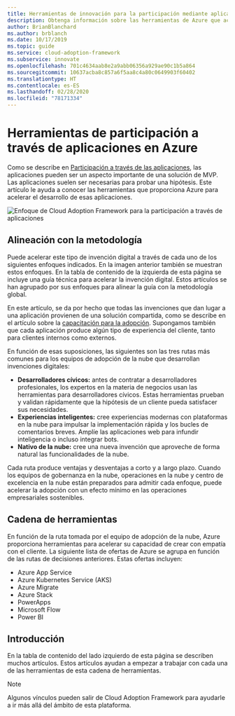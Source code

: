 ```yaml
---
title: Herramientas de innovación para la participación mediante aplicaciones
description: Obtenga información sobre las herramientas de Azure que aceleran el desarrollo de aplicaciones que se adaptan a la metodología de innovación de Cloud Adoption Framework.
author: BrianBlanchard
ms.author: brblanch
ms.date: 10/17/2019
ms.topic: guide
ms.service: cloud-adoption-framework
ms.subservice: innovate
ms.openlocfilehash: 701c4634aab8e2a9abb06356a929ae90c1b5a864
ms.sourcegitcommit: 10637acba8c857a6f5aa8c4a80c0649903f60402
ms.translationtype: HT
ms.contentlocale: es-ES
ms.lasthandoff: 02/28/2020
ms.locfileid: "78171334"
---
```

# <a name="tools-to-engage-via-apps-in-azure"></a>Herramientas de participación a través de aplicaciones en Azure

Como se describe en [Participación a través de las aplicaciones](../considerations/apps.md), las aplicaciones pueden ser un aspecto importante de una solución de MVP. Las aplicaciones suelen ser necesarias para probar una hipótesis. Este artículo le ayuda a conocer las herramientas que proporciona Azure para acelerar el desarrollo de esas aplicaciones.

![Enfoque de Cloud Adoption Framework para la participación a través de aplicaciones](../../_images/innovate/engage-via-apps.png)

## <a name="alignment-to-the-methodology"></a>Alineación con la metodología

Puede acelerar este tipo de invención digital a través de cada uno de los siguientes enfoques indicados. En la imagen anterior también se muestran estos enfoques. En la tabla de contenido de la izquierda de esta página se incluye una guía técnica para acelerar la invención digital. Estos artículos se han agrupado por sus enfoques para alinear la guía con la metodología global.

En este artículo, se da por hecho que todas las invenciones que dan lugar a una aplicación provienen de una solución compartida, como se describe en el artículo sobre la [capacitación para la adopción](./ci-cd.md). Supongamos también que cada aplicación produce algún tipo de experiencia del cliente, tanto para clientes internos como externos.

En función de esas suposiciones, las siguientes son las tres rutas más comunes para los equipos de adopción de la nube que desarrollan invenciones digitales:

- **Desarrolladores cívicos:** antes de contratar a desarrolladores profesionales, los expertos en la materia de negocios usan las herramientas para desarrolladores cívicos. Estas herramientas prueban y validan rápidamente que la hipótesis de un cliente pueda satisfacer sus necesidades.
- **Experiencias inteligentes:** cree experiencias modernas con plataformas en la nube para impulsar la implementación rápida y los bucles de comentarios breves. Amplíe las aplicaciones web para infundir inteligencia o incluso integrar bots.
- **Nativo de la nube:** cree una nueva invención que aproveche de forma natural las funcionalidades de la nube.

Cada ruta produce ventajas y desventajas a corto y a largo plazo. Cuando los equipos de gobernanza en la nube, operaciones en la nube y centro de excelencia en la nube están preparados para admitir cada enfoque, puede acelerar la adopción con un efecto mínimo en las operaciones empresariales sostenibles.

## <a name="toolchain"></a>Cadena de herramientas

En función de la ruta tomada por el equipo de adopción de la nube, Azure proporciona herramientas para acelerar su capacidad de crear con empatía con el cliente. La siguiente lista de ofertas de Azure se agrupa en función de las rutas de decisiones anteriores. Estas ofertas incluyen:

- Azure App Service
- Azure Kubernetes Service (AKS)
- Azure Migrate
- Azure Stack
- PowerApps
- Microsoft Flow
- Power BI

## <a name="get-started"></a>Introducción

En la tabla de contenido del lado izquierdo de esta página se describen muchos artículos. Estos artículos ayudan a empezar a trabajar con cada una de las herramientas de esta cadena de herramientas.

> [!NOTE]
> Algunos vínculos pueden salir de Cloud Adoption Framework para ayudarle a ir más allá del ámbito de esta plataforma.

